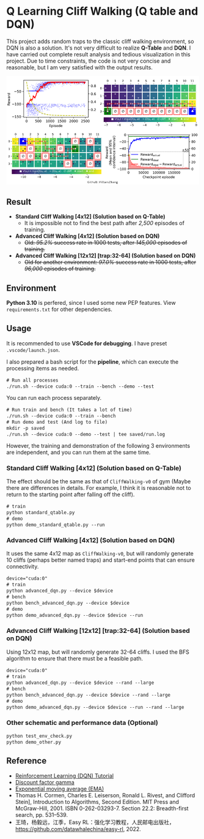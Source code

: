 # Q Learning Cliff Walking (Q table and DQN)

This project adds random traps to the classic cliff walking environment, so DQN is also a solution. It's not very difficult to realize **Q-Table** and **DQN**. I have carried out complete result analysis and tedious visualization in this project. Due to time constraints, the code is not very concise and reasonable, but I am very satisfied with the output results.

![Examples of visualization results](docs/images/cover.png)

## Result

- **Standard Cliff Walking [4x12] (Solution based on Q-Table)**
  - It is impossible not to find the best path after *2,500* episodes of training.
- **Advanced Cliff Walking [4x12] (Solution based on DQN)**
  - ~~Old: *95.2%* success rate in 1000 tests, after *145,000* episodes of training.~~
- **Advanced Cliff Walking [12x12] [trap:32-64] (Solution based on DQN)**
  - ~~Old for another environment: *97.0%* success rate in 1000 tests, after *96,000* episodes of training.~~

## Environment

**Python 3.10** is perfered, since I used some new PEP features. View `requirements.txt` for other dependencies.

## Usage

It is recommended to use **VSCode for debugging**. I have preset `.vscode/launch.json`.

I also prepared a bash script for the **pipeline**, which can execute the processing items as needed.

```
# Run all processes
./run.sh --device cuda:0 --train --bench --demo --test
```

You can run each process separately.

```
# Run train and bench (It takes a lot of time)
./run.sh --device cuda:0 --train --bench
# Run demo and test (And log to file)
mkdir -p saved
./run.sh --device cuda:0 --demo --test | tee saved/run.log
```

However, the training and demonstration of the following 3 environments are independent, and you can run them at the same time.

### Standard Cliff Walking [4x12] (Solution based on Q-Table)

The effect should be the same as that of `CliffWalking-v0` of gym (Maybe there are differences in details. For example, I think it is reasonable not to return to the starting point after falling off the cliff).

```
# train
python standard_qtable.py
# demo
python demo_standard_qtable.py --run
```

### Advanced Cliff Walking [4x12] (Solution based on DQN)

It uses the same 4x12 map as `CliffWalking-v0`, but will randomly generate 10 cliffs (perhaps better named traps) and start-end points that can ensure connectivity.

```
device="cuda:0"
# train
python advanced_dqn.py --device $device
# bench
python bench_advanced_dqn.py --device $device
# demo
python demo_advanced_dqn.py --device $device --run
```

### Advanced Cliff Walking [12x12] [trap:32-64] (Solution based on DQN)

Using 12x12 map, but will randomly generate 32-64 cliffs. I used the BFS algorithm to ensure that there must be a feasible path.

```
device="cuda:0"
# train
python advanced_dqn.py --device $device --rand --large
# bench
python bench_advanced_dqn.py --device $device --rand --large
# demo
python demo_advanced_dqn.py --device $device --run --rand --large
```

### Other schematic and performance data (Optional)

```
python test_env_check.py
python demo_other.py
```

## Reference

- [Reinforcement Learning (DQN) Tutorial](https://pytorch.org/tutorials/intermediate/reinforcement_q_learning.html)
- [Discount factor gamma](https://towardsdatascience.com/practical-reinforcement-learning-02-getting-started-with-q-learning-582f63e4acd9)
- [Exponential moving average (EMA)](https://en.wikipedia.org/wiki/Moving_average)
- Thomas H. Cormen, Charles E. Leiserson, Ronald L. Rivest, and Clifford Stein], Introduction to Algorithms, Second Edition. MIT Press and McGraw-Hill, 2001. ISBN 0-262-03293-7. Section 22.2: Breadth-first search, pp. 531–539.
- 王琦，杨毅远，江季，Easy RL：强化学习教程，人民邮电出版社，https://github.com/datawhalechina/easy-rl, 2022.
